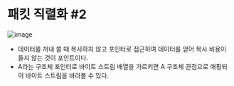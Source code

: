 # 패킷 직렬화 \#2

![image](https://user-images.githubusercontent.com/68372094/163939081-33e81e22-928f-437b-9d79-d5474444074a.png)

* 데이터를 꺼내 쓸 때 복사하지 않고 포인터로 접근하여 데이터를 얻어 복사 비용이 들지 않는 것이 포인트이다.
* A라는 구조체 포인터로 바이트 스트림 배열을 가르키면 A 구조체 관점으로 매핑되어 바이트 스트림을 바라볼 수 있다.

